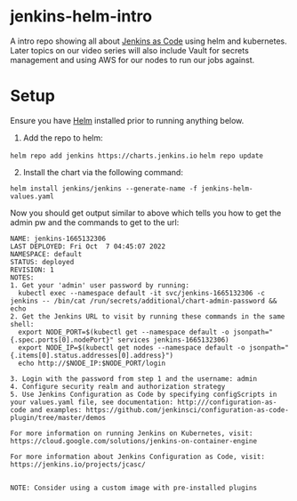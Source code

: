 # jenkins-helm-intro
A intro repo showing all about [Jenkins as Code](https://www.jenkins.io/projects/jcasc/) using helm and kubernetes.  Later topics on our video series will also include Vault for secrets management and using AWS for our nodes to run our jobs against.

# Setup
Ensure you have [Helm](https://helm.sh/docs/intro/install/) installed prior to running anything below.

1. Add the repo to helm:

`helm repo add jenkins https://charts.jenkins.io`
`helm repo update`

2. Install the chart via the following command:

`helm install jenkins/jenkins --generate-name -f jenkins-helm-values.yaml`

Now you should get output similar to above which tells you how to get the admin pw and the commands to get to the url:

```
NAME: jenkins-1665132306
LAST DEPLOYED: Fri Oct  7 04:45:07 2022
NAMESPACE: default
STATUS: deployed
REVISION: 1
NOTES:
1. Get your 'admin' user password by running:
  kubectl exec --namespace default -it svc/jenkins-1665132306 -c jenkins -- /bin/cat /run/secrets/additional/chart-admin-password && echo
2. Get the Jenkins URL to visit by running these commands in the same shell:
  export NODE_PORT=$(kubectl get --namespace default -o jsonpath="{.spec.ports[0].nodePort}" services jenkins-1665132306)
  export NODE_IP=$(kubectl get nodes --namespace default -o jsonpath="{.items[0].status.addresses[0].address}")
  echo http://$NODE_IP:$NODE_PORT/login

3. Login with the password from step 1 and the username: admin
4. Configure security realm and authorization strategy
5. Use Jenkins Configuration as Code by specifying configScripts in your values.yaml file, see documentation: http:///configuration-as-code and examples: https://github.com/jenkinsci/configuration-as-code-plugin/tree/master/demos

For more information on running Jenkins on Kubernetes, visit:
https://cloud.google.com/solutions/jenkins-on-container-engine

For more information about Jenkins Configuration as Code, visit:
https://jenkins.io/projects/jcasc/


NOTE: Consider using a custom image with pre-installed plugins
```